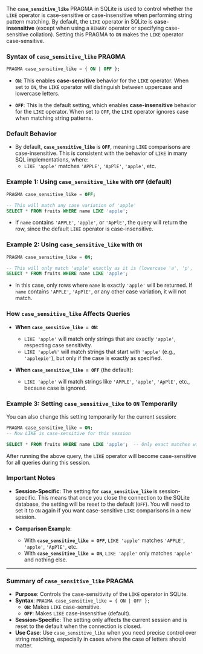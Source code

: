 The **`case_sensitive_like`** PRAGMA in SQLite is used to control whether the `LIKE` operator is case-sensitive or case-insensitive when performing string pattern matching. By default, the `LIKE` operator in SQLite is **case-insensitive** (except when using a `BINARY` operator or specifying case-sensitive collation). Setting this PRAGMA to `ON` makes the `LIKE` operator case-sensitive.

### Syntax of `case_sensitive_like` PRAGMA

```sql
PRAGMA case_sensitive_like = { ON | OFF };
```

- **`ON`**: This enables **case-sensitive** behavior for the `LIKE` operator. When set to `ON`, the `LIKE` operator will distinguish between uppercase and lowercase letters.
  
- **`OFF`**: This is the default setting, which enables **case-insensitive** behavior for the `LIKE` operator. When set to `OFF`, the `LIKE` operator ignores case when matching string patterns.

### Default Behavior

- By default, **`case_sensitive_like`** is **`OFF`**, meaning `LIKE` comparisons are case-insensitive. This is consistent with the behavior of `LIKE` in many SQL implementations, where:
  - `LIKE 'apple'` matches `'APPLE'`, `'ApPlE'`, `'apple'`, etc.
  
### Example 1: Using `case_sensitive_like` with `OFF` (default)

```sql
PRAGMA case_sensitive_like = OFF;

-- This will match any case variation of 'apple'
SELECT * FROM fruits WHERE name LIKE 'apple';
```

- If `name` contains `'APPLE'`, `'apple'`, or `'ApPlE'`, the query will return the row, since the default `LIKE` operator is case-insensitive.

### Example 2: Using `case_sensitive_like` with `ON`

```sql
PRAGMA case_sensitive_like = ON;

-- This will only match 'apple' exactly as it is (lowercase 'a', 'p', 'l', 'e')
SELECT * FROM fruits WHERE name LIKE 'apple';
```

- In this case, only rows where `name` is exactly `'apple'` will be returned. If `name` contains `'APPLE'`, `'ApPlE'`, or any other case variation, it will not match.

### How `case_sensitive_like` Affects Queries

- **When `case_sensitive_like = ON`**:
  - `LIKE 'apple'` will match only strings that are exactly `'apple'`, respecting case sensitivity.
  - `LIKE 'apple%'` will match strings that start with `'apple'` (e.g., `'applepie'`), but only if the case is exactly as specified.
  
- **When `case_sensitive_like = OFF`** (the default):
  - `LIKE 'apple'` will match strings like `'APPLE'`, `'apple'`, `'ApPlE'`, etc., because case is ignored.

### Example 3: Setting `case_sensitive_like` to `ON` Temporarily

You can also change this setting temporarily for the current session:

```sql
PRAGMA case_sensitive_like = ON;
-- Now LIKE is case-sensitive for this session

SELECT * FROM fruits WHERE name LIKE 'apple';  -- Only exact matches with 'apple'
```

After running the above query, the `LIKE` operator will become case-sensitive for all queries during this session.

### Important Notes

- **Session-Specific**: The setting for **`case_sensitive_like`** is session-specific. This means that once you close the connection to the SQLite database, the setting will be reset to the default (`OFF`). You will need to set it to `ON` again if you want case-sensitive `LIKE` comparisons in a new session.
  
- **Comparison Example**: 
   - With **`case_sensitive_like = OFF`**, `LIKE 'apple'` matches `'APPLE'`, `'apple'`, `'ApPlE'`, etc.
   - With **`case_sensitive_like = ON`**, `LIKE 'apple'` only matches `'apple'` and nothing else.

---

### Summary of `case_sensitive_like` PRAGMA

- **Purpose**: Controls the case-sensitivity of the `LIKE` operator in SQLite.
- **Syntax**: `PRAGMA case_sensitive_like = { ON | OFF };`
  - **`ON`**: Makes `LIKE` case-sensitive.
  - **`OFF`**: Makes `LIKE` case-insensitive (default).
- **Session-Specific**: The setting only affects the current session and is reset to the default when the connection is closed.
- **Use Case**: Use `case_sensitive_like` when you need precise control over string matching, especially in cases where the case of letters should matter.
